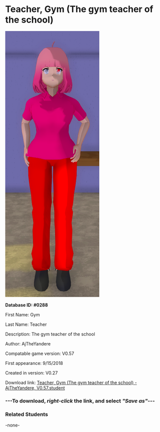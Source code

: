 # Teacher, Gym (The gym teacher of the school)

<img src="../../Files/Images/Teacher, Gym (The gym teacher of the school).png" title="Teacher, Gym (The gym teacher of the school) - AjTheYandere, V0.57">

**Database ID: #0288**

First Name: Gym

Last Name: Teacher

Description: The gym teacher of the school

Author: AjTheYandere

Compatable game version: V0.57

First appearance: 9/15/2018

Created in version: V0.27

Download link: <a href="https://raw.githubusercontent.com/Arbiter1223/Daigaku-Gurashi-Custom-Students/master/Files/Student%20Files/Teacher%2C%20Gym%20(The%20gym%20teacher%20of%20the%20school)%20-%20AjTheYandere%2C%20V0.57.student">Teacher, Gym (The gym teacher of the school) - AjTheYandere, V0.57.student</a>

### ---**To download, _right-click_ the link, and select _"Save as"_**---

### Related Students

-none-
